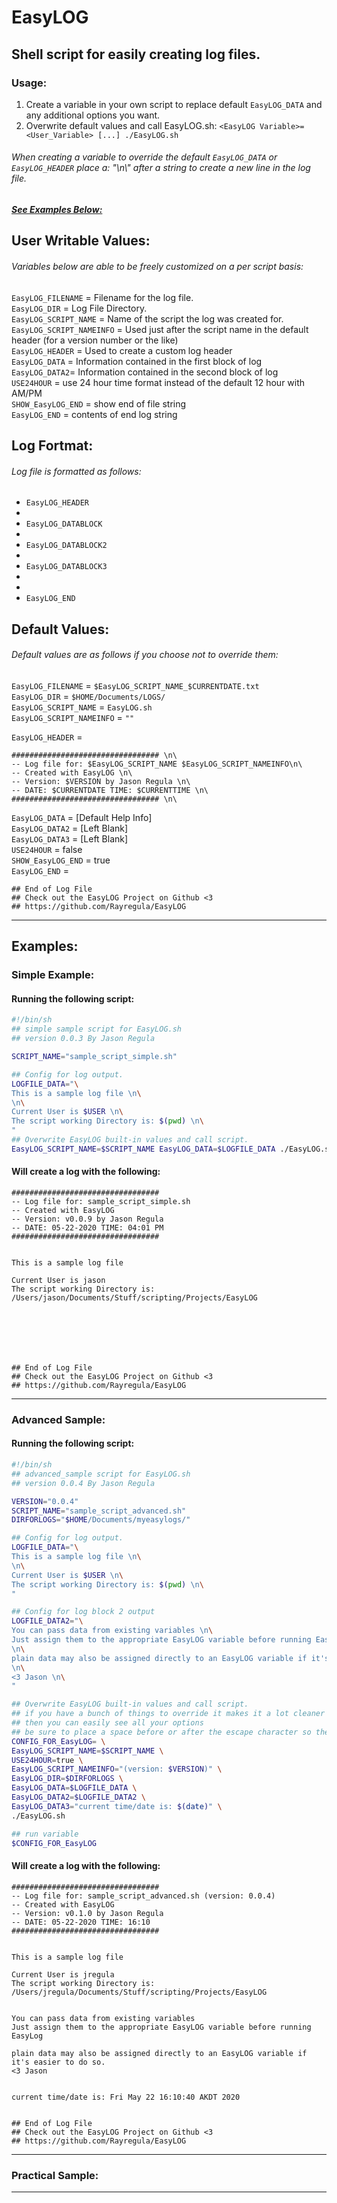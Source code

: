 # EasyLOG
## Shell script for easily creating log files.
### Usage:
1. Create a variable in your own script to replace default `EasyLOG_DATA` and any additional options you want. <br/>
1. Overwrite default values and call EasyLOG.sh: `<EasyLOG Variable>=<User_Variable> [...] ./EasyLOG.sh`


###### When creating a variable to override the default `EasyLOG_DATA` or `EasyLOG_HEADER` place a: "\n\\" after a string to create a new line in the log file.

##### [See Examples Below:](https://github.com/Rayregula/EasyLOG#examples) 

 
## User Writable Values:
###### Variables below are able to be freely customized on a per script basis:
 `EasyLOG_FILENAME` = Filename for the log file. <br/>
 `EasyLOG_DIR` = Log File Directory. <br/>
 `EasyLOG_SCRIPT_NAME` = Name of the script the log was created for. <br/>
 `EasyLOG_SCRIPT_NAMEINFO` = Used just after the script name in the default header (for a version number or the like) <br/>
 `EasyLOG_HEADER` = Used to create a custom log header <br/>
 `EasyLOG_DATA` = Information contained in the first block of log <br/>
 `EasyLOG_DATA2`= Information contained in the second block of log <br/>
 `USE24HOUR` = use 24 hour time format instead of the default 12 hour with AM/PM <br/>
 `SHOW_EasyLOG_END` = show end of file string <br/>
 `EasyLOG_END` = contents of end log string <br/>
 
## Log Fortmat:
###### Log file is formatted as follows:

 * `EasyLOG_HEADER`
 * 
 * `EasyLOG_DATABLOCK`
 * 
 * `EasyLOG_DATABLOCK2`
 * 
 * `EasyLOG_DATABLOCK3`
 * 
 * 
 * `EasyLOG_END`
 
## Default Values:
###### Default values are as follows if you choose not to override them:
 `EasyLOG_FILENAME` = `$EasyLOG_SCRIPT_NAME_$CURRENTDATE.txt` <br/>
 `EasyLOG_DIR` = `$HOME/Documents/LOGS/` <br/>
 `EasyLOG_SCRIPT_NAME` = `EasyLOG.sh` <br/>
 `EasyLOG_SCRIPT_NAMEINFO` = `""`

 `EasyLOG_HEADER` = <br/> 
 
	################################# \n\
	-- Log file for: $EasyLOG_SCRIPT_NAME $EasyLOG_SCRIPT_NAMEINFO\n\
	-- Created with EasyLOG \n\
	-- Version: $VERSION by Jason Regula \n\
	-- DATE: $CURRENTDATE TIME: $CURRENTTIME \n\
	################################# \n\
	
 `EasyLOG_DATA` = [Default Help Info] <br/>
 `EasyLOG_DATA2` = [Left Blank] <br/>
 `EasyLOG_DATA3` = [Left Blank] <br/>
 `USE24HOUR` = false <br/>
 `SHOW_EasyLOG_END` = true <br/>
 `EasyLOG_END` = <br/>
 
 ```
## End of Log File
## Check out the EasyLOG Project on Github <3
## https://github.com/Rayregula/EasyLOG
 ```

---
## Examples:
### Simple Example:
#### Running the following script:

```bash
#!/bin/sh
## simple sample script for EasyLOG.sh
## version 0.0.3 By Jason Regula

SCRIPT_NAME="sample_script_simple.sh"

## Config for log output.
LOGFILE_DATA="\
This is a sample log file \n\
\n\
Current User is $USER \n\
The script working Directory is: $(pwd) \n\
"
## Overwrite EasyLOG built-in values and call script.
EasyLOG_SCRIPT_NAME=$SCRIPT_NAME EasyLOG_DATA=$LOGFILE_DATA ./EasyLOG.sh
```	
#### Will create a log with the following:

```
################################# 
-- Log file for: sample_script_simple.sh 
-- Created with EasyLOG 
-- Version: v0.0.9 by Jason Regula 
-- DATE: 05-22-2020 TIME: 04:01 PM 
################################# 


This is a sample log file 

Current User is jason 
The script working Directory is: /Users/jason/Documents/Stuff/scripting/Projects/EasyLOG 







## End of Log File
## Check out the EasyLOG Project on Github <3 
## https://github.com/Rayregula/EasyLOG
``` 
---
### Advanced Sample:
#### Running the following script:

```bash
#!/bin/sh
## advanced_sample script for EasyLOG.sh
## version 0.0.4 By Jason Regula

VERSION="0.0.4"
SCRIPT_NAME="sample_script_advanced.sh"
DIRFORLOGS="$HOME/Documents/myeasylogs/"

## Config for log output.
LOGFILE_DATA="\
This is a sample log file \n\
\n\
Current User is $USER \n\
The script working Directory is: $(pwd) \n\
"

## Config for log block 2 output
LOGFILE_DATA2="\
You can pass data from existing variables \n\
Just assign them to the appropriate EasyLOG variable before running EasyLog \n\
\n\
plain data may also be assigned directly to an EasyLOG variable if it's easier to do so.
\n\
<3 Jason \n\
"

## Overwrite EasyLOG built-in values and call script.
## if you have a bunch of things to override it makes it a lot cleaner to escape your newlines.
## then you can easily see all your options
## be sure to place a space before or after the escape character so they don't end up as a single string
CONFIG_FOR_EasyLOG= \
EasyLOG_SCRIPT_NAME=$SCRIPT_NAME \
USE24HOUR=true \
EasyLOG_SCRIPT_NAMEINFO="(version: $VERSION)" \
EasyLOG_DIR=$DIRFORLOGS \
EasyLOG_DATA=$LOGFILE_DATA \
EasyLOG_DATA2=$LOGFILE_DATA2 \
EasyLOG_DATA3="current time/date is: $(date)" \
./EasyLOG.sh

## run variable
$CONFIG_FOR_EasyLOG
```

#### Will create a log with the following:

```
################################# 
-- Log file for: sample_script_advanced.sh (version: 0.0.4)
-- Created with EasyLOG 
-- Version: v0.1.0 by Jason Regula 
-- DATE: 05-22-2020 TIME: 16:10 
################################# 


This is a sample log file 

Current User is jregula 
The script working Directory is: /Users/jregula/Documents/Stuff/scripting/Projects/EasyLOG 


You can pass data from existing variables 
Just assign them to the appropriate EasyLOG variable before running EasyLog 

plain data may also be assigned directly to an EasyLOG variable if it's easier to do so. 
<3 Jason 


current time/date is: Fri May 22 16:10:40 AKDT 2020


## End of Log File 
## Check out the EasyLOG Project on Github <3 
## https://github.com/Rayregula/EasyLOG
```
---
### Practical Sample:

---